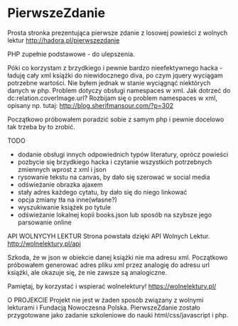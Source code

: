 # PierwszeZdanie
Prosta stronka prezentująca pierwsze zdanie z losowej powieści z wolnych lektur
http://hadora.pl/pierwszezdanie

PHP zupełnie podstawowe - do ulepszenia.

Póki co korzystam z brzydkiego i pewnie bardzo nieefektywnego hacka - ładuję cały xml książki do niewidocznego diva, 
po czym jquery wyciągam potrzebne wartości. 
Nie byłem jednak w stanie wyciągnąć niektórych danych w php.
Problem dotyczy obsługi namespaces w xml.
Jak dotrzeć do dc:relation.coverImage.url?
Rozbijam się o problem namespaces w xml, opisany np. tutaj: http://blog.sherifmansour.com/?p=302

Początkowo próbowałem poradzić sobie z samym php i pewnie docelowo tak trzeba by to zrobić. 

TODO
- dodanie obsługi innych odpowiednich typów literatury, oprócz powieści
- pozbycie się brzydkiego hacka i czytanie wszystkich potrzebnych zmiennych wprost z xml i json
- rysowanie tekstu na canvas, by dało się szerować w social media
- odświeżanie obrazka ajaxem
- stały adres każdego cytatu, by dało się do niego linkować
- opcja zmiany tła na inne(własne?)
- wyszukiwanie książek po tytule
- odświeżanie lokalnej kopii books.json lub sposób na szybsze jego parsowanie online

API WOLNYCYH LEKTUR
Strona powstała dzięki API Wolnych Lektur.
http://wolnelektury.pl/api

Szkoda, że w json w obiekcie danej książki nie ma adresu xml. Początkowo próbowałem generować adres pliku xml przez analogię do adresu url książki, ale okazuje się, że nie zawsze są analogiczne. 

Pamiętaj, by korzystać i wspierać wolnelektury!
https://wolnelektury.pl/

O PROJEKCIE
Projekt nie jest w żaden sposób związany z wolnymi lekturami i Fundacją Nowoczesna Polska.
PierwszeZdanie zostało przygotowane jako zadanie szkoleniowe do nauki html/css/javascript i php.


